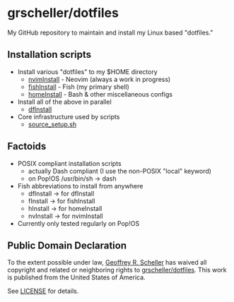 # grscheller/dotfiles

My GitHub repository to maintain and install my Linux based "dotfiles."

## Installation scripts

- Install various "dotfiles" to my $HOME directory
  - [nvimInstall](bin/nvimInstall) - Neovim (always a work in progress)
  - [fishInstall](bin/fishInstall) - Fish (my primary shell)
  - [homeInstall](bin/homeInstall) - Bash & other miscellaneous configs
- Install all of the above in parallel
  - [dfInstall](bin/dfInstall)
- Core infrastructure used by scripts
  - [source_setup.sh](bin/source_setup.sh)

## Factoids

- POSIX compliant installation scripts
  - actually Dash compliant (I use the non-POSIX "local" keyword)
  - on Pop!OS /usr/bin/sh -> dash
- Fish abbreviations to install from anywhere
  - dfInstall -> for dfInstall
  - fInstall -> for fishInstall
  - hInstall -> for homeInstall
  - nvInstall -> for nvimInstall
- Currently only tested regularly on Pop!OS

## Public Domain Declaration

To the extent possible under law,
[Geoffrey R. Scheller](https://github.com/grscheller)
has waived all copyright and related or neighboring rights
to [grscheller/dotfiles](https://github.com/grscheller/dotfiles).
This work is published from the United States of America.

See [LICENSE](LICENSE) for details.
